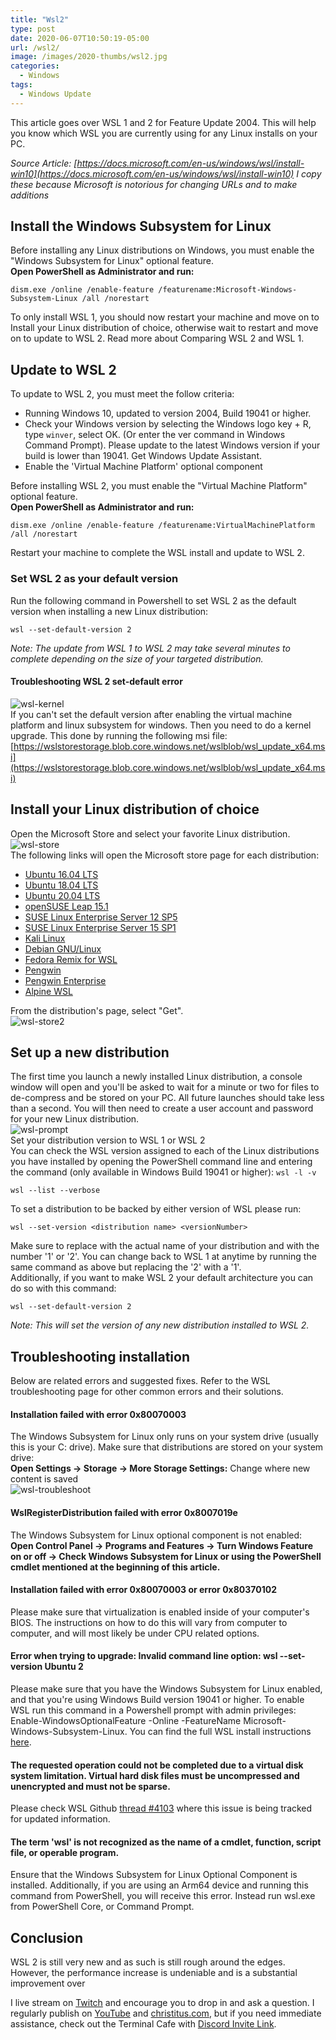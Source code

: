 ```yaml
---
title: "Wsl2"
type: post
date: 2020-06-07T10:50:19-05:00
url: /wsl2/
image: /images/2020-thumbs/wsl2.jpg
categories:
  - Windows
tags:
  - Windows Update
---
```

This article goes over WSL 1 and 2 for Feature Update 2004. This will help you know which WSL you are currently using for any Linux installs on your PC. 
<!--more-->  
*Source Article: [https://docs.microsoft.com/en-us/windows/wsl/install-win10](https://docs.microsoft.com/en-us/windows/wsl/install-win10) I copy these because Microsoft is notorious for changing URLs and to make additions*

## Install the Windows Subsystem for Linux

Before installing any Linux distributions on Windows, you must enable the "Windows Subsystem for Linux" optional feature.  
**Open PowerShell as Administrator and run:**
```
dism.exe /online /enable-feature /featurename:Microsoft-Windows-Subsystem-Linux /all /norestart
```
To only install WSL 1, you should now restart your machine and move on to Install your Linux distribution of choice, otherwise wait to restart and move on to update to WSL 2. Read more about Comparing WSL 2 and WSL 1.

## Update to WSL 2
To update to WSL 2, you must meet the follow criteria:
  - Running Windows 10, updated to version 2004, Build 19041 or higher.
  - Check your Windows version by selecting the Windows logo key + R, type `winver`, select OK. (Or enter the ver command in Windows Command Prompt). Please update to the latest Windows version if your build is lower than 19041. Get Windows Update Assistant.
  - Enable the 'Virtual Machine Platform' optional component

Before installing WSL 2, you must enable the "Virtual Machine Platform" optional feature.  
**Open PowerShell as Administrator and run:**
```
dism.exe /online /enable-feature /featurename:VirtualMachinePlatform /all /norestart
```
Restart your machine to complete the WSL install and update to WSL 2.

### Set WSL 2 as your default version
Run the following command in Powershell to set WSL 2 as the default version when installing a new Linux distribution:
```
wsl --set-default-version 2
```
*Note: The update from WSL 1 to WSL 2 may take several minutes to complete depending on the size of your targeted distribution.*

#### Troubleshooting WSL 2 set-default error
![wsl-kernel](../images/2020/wsl/wsl-kernel.png)  
If you can't set the default version after enabling the virtual machine platform and linux subsystem for windows. Then you need to do a kernel upgrade. This done by running the following msi file: [https://wslstorestorage.blob.core.windows.net/wslblob/wsl_update_x64.msi](https://wslstorestorage.blob.core.windows.net/wslblob/wsl_update_x64.msi)

## Install your Linux distribution of choice

Open the Microsoft Store and select your favorite Linux distribution.  
![wsl-store](../images/2020/wsl/wsl-store.png)  
The following links will open the Microsoft store page for each distribution:
  - [Ubuntu 16.04 LTS](https://www.microsoft.com/store/apps/9pjn388hp8c9)
  - [Ubuntu 18.04 LTS](https://www.microsoft.com/store/apps/9N9TNGVNDL3Q)
  - [Ubuntu 20.04 LTS](https://www.microsoft.com/store/apps/9n6svws3rx71)
  - [openSUSE Leap 15.1](https://www.microsoft.com/store/apps/9NJFZK00FGKV)
  - [SUSE Linux Enterprise Server 12 SP5](https://www.microsoft.com/store/apps/9MZ3D1TRP8T1)
  - [SUSE Linux Enterprise Server 15 SP1](https://www.microsoft.com/store/apps/9PN498VPMF3Z)
  - [Kali Linux](https://www.microsoft.com/store/apps/9PKR34TNCV07)
  - [Debian GNU/Linux](https://www.microsoft.com/store/apps/9MSVKQC78PK6)
  - [Fedora Remix for WSL](https://www.microsoft.com/store/apps/9n6gdm4k2hnc)
  - [Pengwin](https://www.microsoft.com/store/apps/9NV1GV1PXZ6P)
  - [Pengwin Enterprise](https://www.microsoft.com/store/apps/9N8LP0X93VCP)
  - [Alpine WSL](https://www.microsoft.com/store/apps/9p804crf0395)

From the distribution's page, select "Get".  
![wsl-store2](../images/2020/wsl/wsl-store2.png)  

## Set up a new distribution

The first time you launch a newly installed Linux distribution, a console window will open and you'll be asked to wait for a minute or two for files to de-compress and be stored on your PC. All future launches should take less than a second.
You will then need to create a user account and password for your new Linux distribution.  
![wsl-prompt](../images/2020/wsl/wsl-prompt.png)  
Set your distribution version to WSL 1 or WSL 2  
You can check the WSL version assigned to each of the Linux distributions you have installed by opening the PowerShell command line and entering the command (only available in Windows Build 19041 or higher): `wsl -l -v`  
```
wsl --list --verbose
```
To set a distribution to be backed by either version of WSL please run:  
```
wsl --set-version <distribution name> <versionNumber>
```
Make sure to replace <distribution name> with the actual name of your distribution and <versionNumber> with the number '1' or '2'. You can change back to WSL 1 at anytime by running the same command as above but replacing the '2' with a '1'.  
Additionally, if you want to make WSL 2 your default architecture you can do so with this command:
```
wsl --set-default-version 2
```
*Note: This will set the version of any new distribution installed to WSL 2.*

## Troubleshooting installation
Below are related errors and suggested fixes. Refer to the WSL troubleshooting page for other common errors and their solutions.  

#### Installation failed with error 0x80070003

The Windows Subsystem for Linux only runs on your system drive (usually this is your C: drive). Make sure that distributions are stored on your system drive:  
**Open Settings -> Storage -> More Storage Settings:** Change where new content is saved  
![wsl-troubleshoot](../images/2020/wsl/wsl-troubleshoot.png)

#### WslRegisterDistribution failed with error 0x8007019e

The Windows Subsystem for Linux optional component is not enabled:  
**Open Control Panel -> Programs and Features -> Turn Windows Feature on or off -> Check Windows Subsystem for Linux or using the PowerShell cmdlet mentioned at the beginning of this article.**

#### Installation failed with error 0x80070003 or error 0x80370102

Please make sure that virtualization is enabled inside of your computer's BIOS. The instructions on how to do this will vary from computer to computer, and will most likely be under CPU related options.

#### Error when trying to upgrade: Invalid command line option: wsl --set-version Ubuntu 2

Please make sure that you have the Windows Subsystem for Linux enabled, and that you're using Windows Build version 19041 or higher. To enable WSL run this command in a Powershell prompt with admin privileges: Enable-WindowsOptionalFeature -Online -FeatureName Microsoft-Windows-Subsystem-Linux. You can find the full WSL install instructions [here](https://docs.microsoft.com/en-us/windows/wsl/install-win10).

#### The requested operation could not be completed due to a virtual disk system limitation. Virtual hard disk files must be uncompressed and unencrypted and must not be sparse.

Please check WSL Github [thread #4103](https://github.com/microsoft/WSL/issues/4103) where this issue is being tracked for updated information.

#### The term 'wsl' is not recognized as the name of a cmdlet, function, script file, or operable program.

Ensure that the Windows Subsystem for Linux Optional Component is installed. Additionally, if you are using an Arm64 device and running this command from PowerShell, you will receive this error. Instead run wsl.exe from PowerShell Core, or Command Prompt.

## Conclusion

WSL 2 is still very new and as such is still rough around the edges. However, the performance increase is undeniable and is a substantial improvement over 

I live stream on [Twitch][1] and encourage you to drop in and ask a question. I regularly publish on [YouTube][2] and [christitus.com][3], but if you need immediate assistance, check out the Terminal Cafe with [Discord Invite Link][4].

 [1]: https://twitch.tv/christitustech
 [2]: https://www.youtube.com/c/ChrisTitusTech
 [3]: https://www.christitus.com/
 [4]: https://www.christitus.com/discord
